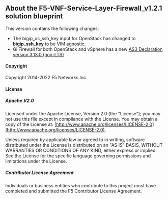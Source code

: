 ## About the F5-VNF-Service-Layer-Firewall_v1.2.1 solution blueprint
This version contains the following changes:

- The bigip_os_ssh_key input for OpenStack has changed to **bigip_ssh_key** to be VIM agnostic.
- Gi Firewall for both OpenStack and vSphere has a new [AS3 Declaration version 3.13.0 (non-LTS)](https://clouddocs.f5.com/products/extensions/f5-appsvcs-extension/3/userguide/components.html#as3-declaration)

#### Copyright
Copyright 2014-2022 F5 Networks Inc.

#### License

##### Apache V2.0 
Licensed under the Apache License, Version 2.0 (the "License"); you may not use this file except in compliance with the License. You may obtain a copy of the License at: [http://www.apache.org/licenses/LICENSE-2.0](http://www.apache.org/licenses/LICENSE-2.0).

Unless required by applicable law or agreed to in writing, software distributed under the License is distributed on an "AS IS" BASIS, WITHOUT WARRANTIES OR CONDITIONS OF ANY KIND, either express or implied. See the License for the specific language governing permissions and limitations under the License.

##### Contributor License Agreement
Individuals or business entities who contribute to this project must have completed and submitted the F5 Contributor License Agreement.
